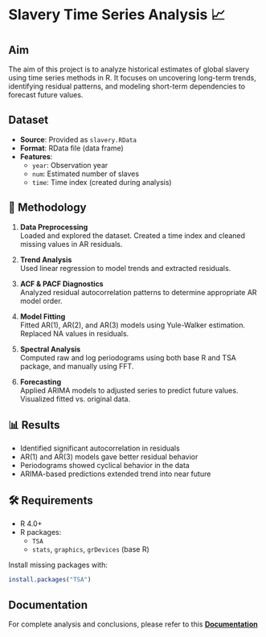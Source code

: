 # Slavery Time Series Analysis 📈

## Aim  
The aim of this project is to analyze historical estimates of global slavery using time series methods in R. It focuses on uncovering long-term trends, identifying residual patterns, and modeling short-term dependencies to forecast future values.

## Dataset  
- **Source**: Provided as `slavery.RData`
- **Format**: RData file (data frame)
- **Features**:
  - `year`: Observation year  
  - `num`: Estimated number of slaves  
  - `time`: Time index (created during analysis)

## 🧪 Methodology  

1. **Data Preprocessing**  
   Loaded and explored the dataset. Created a time index and cleaned missing values in AR residuals.

2. **Trend Analysis**  
   Used linear regression to model trends and extracted residuals.

3. **ACF & PACF Diagnostics**  
   Analyzed residual autocorrelation patterns to determine appropriate AR model order.

4. **Model Fitting**  
   Fitted AR(1), AR(2), and AR(3) models using Yule-Walker estimation. Replaced NA values in residuals.

5. **Spectral Analysis**  
   Computed raw and log periodograms using both base R and TSA package, and manually using FFT.

6. **Forecasting**  
   Applied ARIMA models to adjusted series to predict future values. Visualized fitted vs. original data.

## 📊 Results  

- Identified significant autocorrelation in residuals  
- AR(1) and AR(3) models gave better residual behavior  
- Periodograms showed cyclical behavior in the data  
- ARIMA-based predictions extended trend into near future


## 🛠️ Requirements  

- R 4.0+  
- R packages:  
  - `TSA`  
  - `stats`, `graphics`, `grDevices` (base R)

Install missing packages with:

```R
install.packages("TSA")
```

## Documentation
For complete analysis and conclusions, please refer to this **[Documentation](https://github.com/omkarr7/Time-Series-and-Spectral-Analysis/blob/main/201694894_OmkarPawar_MATH5802.pdf)**
